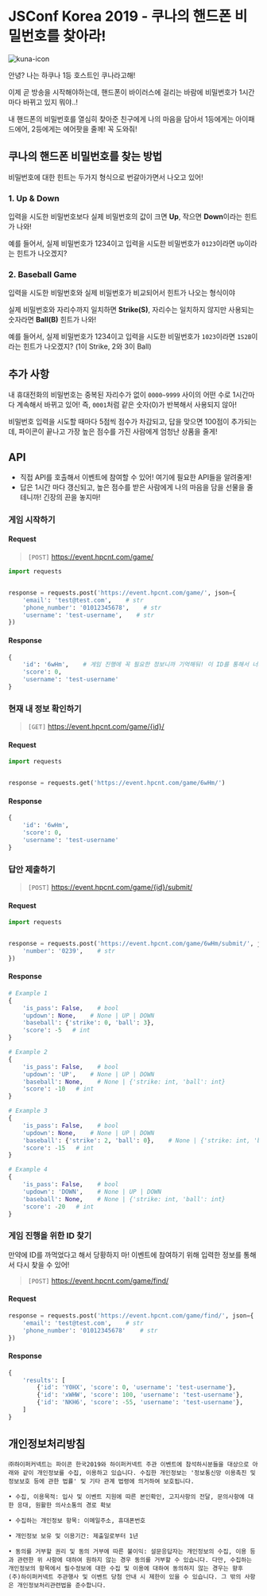 # JSConf Korea 2019 - 쿠나의 핸드폰 비밀번호를 찾아라!

![kuna-icon](https://user-images.githubusercontent.com/40815423/63143786-e1be1100-c02a-11e9-8f0b-2c2ff08a6e37.png)

안녕? 나는 하쿠나 1등 호스트인 쿠나라고해!

이제 곧 방송을 시작해야하는데, 핸드폰이 바이러스에 걸리는 바람에 비밀번호가 1시간 마다 바뀌고 있지 뭐야..!

내 핸드폰의 비밀번호를 열심히 찾아준 친구에게 나의 마음을 담아서 1등에게는 아이패드에어, 2등에게는 에어팟을 줄께! 꼭 도와줘!

## 쿠나의 핸드폰 비밀번호를 찾는 방법

비밀번호에 대한 힌트는 두가지 형식으로 번갈아가면서 나오고 있어!

### 1. Up & Down

입력을 시도한 비밀번호보다 실제 비밀번호의 값이 크면 **Up**, 작으면 **Down**이라는 힌트가 나와!

예를 들어서, 실제 비밀번호가 1234이고 입력을 시도한 비밀번호가 `0123`이라면 `Up`이라는 힌트가 나오겠지?

### 2. Baseball Game

입력을 시도한 비밀번호와 실제 비밀번호가 비교되어서 힌트가 나오는 형식이야

실제 비밀번호와 자리수까지 일치하면 **Strike(S)**, 자리수는 일치하지 않지만 사용되는 숫자라면 **Ball(B)** 힌트가 나와!

예를 들어서, 실제 비밀번호가 1234이고 입력을 시도한 비밀번호가 `1023`이라면 `1S2B`이라는 힌트가 나오겠지? (1이 Strike, 2와 3이 Ball)

## 추가 사항

내 휴대전화의 비밀번호는 중복된 자리수가 없이 `0000~9999` 사이의 어떤 수로 1시간마다 계속해서 바뀌고 있어! 즉, `0001`처럼 같은 숫자(0)가 반복해서 사용되지 않아!

비밀번호 입력을 시도할 때마다 5점씩 점수가 차감되고, 답을 맞으면 100점이 추가되는데, 파이콘이 끝나고 가장 높은 점수를 가진 사람에게 엄청난 상품을 줄게!

## API

- 직접 API를 호출해서 이벤트에 참여할 수 있어! 여기에 필요한 API들을 알려줄게!
- 답은 1시간 마다 갱신되고, 높은 점수를 받은 사람에게 나의 마음을 담을 선물을 줄테니까! 긴장의 끈을 놓지마!

### 게임 시작하기

#### Request

> `[POST]` https://event.hpcnt.com/game/

```python
import requests


response = requests.post('https://event.hpcnt.com/game/', json={
    'email': 'test@test.com',    # str
    'phone_number': '01012345678',    # str
    'username': 'test-username',    # str
})
```

#### Response

```python
{
    'id': '6wHm',    # 게임 진행에 꼭 필요한 정보니까 기억해둬! 이 ID를 통해서 너의 점수가 집계되거든!
    'score': 0,
    'username': 'test-username'
}
```

### 현재 내 정보 확인하기

> `[GET]` https://event.hpcnt.com/game/{id}/

#### Request

```python
import requests


response = requests.get('https://event.hpcnt.com/game/6wHm/')
```

#### Response

```python
{
    'id': '6wHm',
    'score': 0,
    'username': 'test-username'
}
```

### 답안 제출하기

> `[POST]` https://event.hpcnt.com/game/{id}/submit/

#### Request

```python
import requests


response = requests.post('https://event.hpcnt.com/game/6wHm/submit/', json={
    'number': '0239',    # str
})
```

#### Response

```python
# Example 1
{
    'is_pass': False,    # bool
    'updown': None,    # None | UP | DOWN
    'baseball': {'strike': 0, 'ball': 3},
    'score': -5   # int
}

# Example 2
{
    'is_pass': False,    # bool
    'updown': 'UP',    # None | UP | DOWN
    'baseball': None,    # None | {'strike: int, 'ball': int}
    'score': -10   # int
}

# Example 3
{
    'is_pass': False,    # bool
    'updown': None,    # None | UP | DOWN
    'baseball': {'strike': 2, 'ball': 0},    # None | {'strike: int, 'ball': int}
    'score': -15   # int
}

# Example 4
{
    'is_pass': False,    # bool
    'updown': 'DOWN',    # None | UP | DOWN
    'baseball': None,    # None | {'strike: int, 'ball': int}
    'score': -20   # int
}
```

### 게임 진행을 위한 ID 찾기

만약에 ID를 까먹었다고 해서 당황하지 마! 이벤트에 참여하기 위해 입력한 정보를 통해서 다시 찾을 수 있어!

> `[POST]` https://event.hpcnt.com/game/find/

#### Request

```python
response = requests.post('https://event.hpcnt.com/game/find/', json={
    'email': 'test@test.com',    # str
    'phone_number': '01012345678'    # str
})
```

#### Response

```python
{
    'results': [
        {'id': 'Y0HX', 'score': 0, 'username': 'test-username'},
        {'id': 'xWHW', 'score': 100, 'username': 'test-username'},
        {'id': 'NKH6', 'score': -55, 'username': 'test-username'},
    ]
}
```

## 개인정보처리방침

```
㈜하이퍼커넥트는 파이콘 한국2019와 하이퍼커넥트 주관 이벤트에 참석하시분들을 대상으로 아래와 같이 개인정보를 수집, 이용하고 있습니다. 수집한 개인정보는 '정보통신망 이용촉진 및 정보보호 등에 관한 법률' 및 기타 관계 법령에 의거하여 보호됩니다.

• 수집, 이용목적: 입사 및 이벤트 지원에 따른 본인확인, 고지사항의 전달, 문의사항에 대한 응대, 원활한 의사소통의 경로 확보

• 수집하는 개인정보 항목: 이메일주소, 휴대폰번호

• 개인정보 보유 및 이용기간: 제출일로부터 1년

• 동의를 거부할 권리 및 동의 거부에 따른 불이익: 설문응답자는 개인정보의 수집, 이용 등과 관련한 위 사항에 대하여 원하지 않는 경우 동의를 거부할 수 있습니다. 다만, 수집하는 개인정보의 항목에서 필수정보에 대한 수집 및 이용에 대하여 동의하지 않는 경우는 향후 (주)하이퍼커넥트 주관행사 및 이벤트 당첨 안내 시 제한이 있을 수 있습니다. 그 밖의 사항은 개인정보처리관련법을 준수합니다.
```

